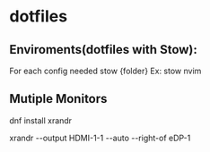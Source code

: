 # dotfiles

## Enviroments(dotfiles with Stow):

For each config needed
stow {folder}
Ex: stow nvim

## Mutiple Monitors

dnf install xrandr

xrandr --output HDMI-1-1 --auto --right-of eDP-1
